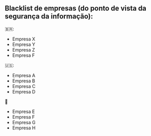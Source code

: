 ## Blacklist de empresas (do ponto de vista da segurança da informação):

🇧🇷:
- Empresa X
- Empresa Y
- Empresa Z
- Empresa F

🇺🇸:
- Empresa A
- Empresa B
- Empresa C
- Empresa D

🏴󠁧󠁢󠁥󠁮󠁧󠁿
- Empresa E
- Empresa F
- Empresa G
- Empresa H
